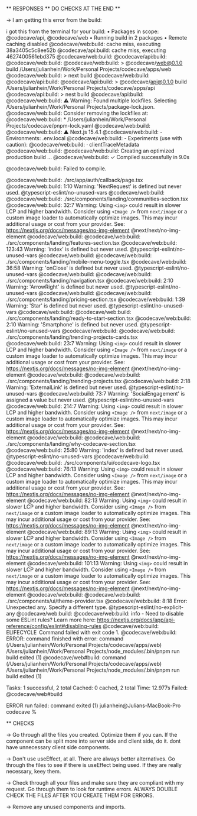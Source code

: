 ** RESPONSES ** DO CHECKS AT THE END \*\*

-> I am getting this error from the build:

i got this from the terminal for your build:
• Packages in scope: @codecave/api, @codecave/web
• Running build in 2 packages
• Remote caching disabled
@codecave/web:build: cache miss, executing 38a3405c5c8ee52b
@codecave/api:build: cache miss, executing 4627400561ebd375
@codecave/web:build:
@codecave/api:build:
@codecave/web:build:
@codecave/web:build: > @codecave/web@0.1.0 build /Users/julianhein/Work/Personal Projects/codecave/apps/web
@codecave/web:build: > next build
@codecave/web:build:
@codecave/api:build:
@codecave/api:build: > @codecave/api@0.1.0 build /Users/julianhein/Work/Personal Projects/codecave/apps/api
@codecave/api:build: > nest build
@codecave/api:build:
@codecave/web:build: ⚠ Warning: Found multiple lockfiles. Selecting /Users/julianhein/Work/Personal Projects/package-lock.json.
@codecave/web:build: Consider removing the lockfiles at:
@codecave/web:build: \* /Users/julianhein/Work/Personal Projects/codecave/pnpm-lock.yaml
@codecave/web:build:
@codecave/web:build: ▲ Next.js 15.4.1
@codecave/web:build: - Environments: .env.local
@codecave/web:build: - Experiments (use with caution):
@codecave/web:build: · clientTraceMetadata
@codecave/web:build:
@codecave/web:build: Creating an optimized production build ...
@codecave/web:build: ✓ Compiled successfully in 9.0s

@codecave/web:build: Failed to compile.

@codecave/web:build: ./src/app/auth/callback/page.tsx
@codecave/web:build: 1:10 Warning: 'NextRequest' is defined but never used. @typescript-eslint/no-unused-vars
@codecave/web:build:
@codecave/web:build: ./src/components/landing/communities-section.tsx
@codecave/web:build: 32:7 Warning: Using `<img>` could result in slower LCP and higher bandwidth. Consider using `<Image />` from `next/image` or a custom image loader to automatically optimize images. This may incur additional usage or cost from your provider. See: https://nextjs.org/docs/messages/no-img-element @next/next/no-img-element
@codecave/web:build:
@codecave/web:build: ./src/components/landing/features-section.tsx
@codecave/web:build: 123:43 Warning: 'index' is defined but never used. @typescript-eslint/no-unused-vars
@codecave/web:build:
@codecave/web:build: ./src/components/landing/mobile-menu-toggle.tsx
@codecave/web:build: 36:58 Warning: 'onClose' is defined but never used. @typescript-eslint/no-unused-vars
@codecave/web:build:
@codecave/web:build: ./src/components/landing/navigation.tsx
@codecave/web:build: 2:10 Warning: 'ArrowRight' is defined but never used. @typescript-eslint/no-unused-vars
@codecave/web:build:
@codecave/web:build: ./src/components/landing/pricing-section.tsx
@codecave/web:build: 1:39 Warning: 'Star' is defined but never used. @typescript-eslint/no-unused-vars
@codecave/web:build:
@codecave/web:build: ./src/components/landing/ready-to-start-section.tsx
@codecave/web:build: 2:10 Warning: 'Smartphone' is defined but never used. @typescript-eslint/no-unused-vars
@codecave/web:build:
@codecave/web:build: ./src/components/landing/trending-projects-cards.tsx
@codecave/web:build: 23:7 Warning: Using `<img>` could result in slower LCP and higher bandwidth. Consider using `<Image />` from `next/image` or a custom image loader to automatically optimize images. This may incur additional usage or cost from your provider. See: https://nextjs.org/docs/messages/no-img-element @next/next/no-img-element
@codecave/web:build:
@codecave/web:build: ./src/components/landing/trending-projects.tsx
@codecave/web:build: 2:18 Warning: 'ExternalLink' is defined but never used. @typescript-eslint/no-unused-vars
@codecave/web:build: 73:7 Warning: 'SocialEngagement' is assigned a value but never used. @typescript-eslint/no-unused-vars
@codecave/web:build: 214:7 Warning: Using `<img>` could result in slower LCP and higher bandwidth. Consider using `<Image />` from `next/image` or a custom image loader to automatically optimize images. This may incur additional usage or cost from your provider. See: https://nextjs.org/docs/messages/no-img-element @next/next/no-img-element
@codecave/web:build:
@codecave/web:build: ./src/components/landing/why-codecave-section.tsx
@codecave/web:build: 25:80 Warning: 'index' is defined but never used. @typescript-eslint/no-unused-vars
@codecave/web:build:
@codecave/web:build: ./src/components/ui/codecave-logo.tsx
@codecave/web:build: 76:13 Warning: Using `<img>` could result in slower LCP and higher bandwidth. Consider using `<Image />` from `next/image` or a custom image loader to automatically optimize images. This may incur additional usage or cost from your provider. See: https://nextjs.org/docs/messages/no-img-element @next/next/no-img-element
@codecave/web:build: 82:13 Warning: Using `<img>` could result in slower LCP and higher bandwidth. Consider using `<Image />` from `next/image` or a custom image loader to automatically optimize images. This may incur additional usage or cost from your provider. See: https://nextjs.org/docs/messages/no-img-element @next/next/no-img-element
@codecave/web:build: 89:13 Warning: Using `<img>` could result in slower LCP and higher bandwidth. Consider using `<Image />` from `next/image` or a custom image loader to automatically optimize images. This may incur additional usage or cost from your provider. See: https://nextjs.org/docs/messages/no-img-element @next/next/no-img-element
@codecave/web:build: 101:13 Warning: Using `<img>` could result in slower LCP and higher bandwidth. Consider using `<Image />` from `next/image` or a custom image loader to automatically optimize images. This may incur additional usage or cost from your provider. See: https://nextjs.org/docs/messages/no-img-element @next/next/no-img-element
@codecave/web:build:
@codecave/web:build: ./src/components/ui/theme-provider.tsx
@codecave/web:build: 8:18 Error: Unexpected any. Specify a different type. @typescript-eslint/no-explicit-any
@codecave/web:build:
@codecave/web:build: info - Need to disable some ESLint rules? Learn more here: https://nextjs.org/docs/app/api-reference/config/eslint#disabling-rules
@codecave/web:build:  ELIFECYCLE  Command failed with exit code 1.
@codecave/web:build: ERROR: command finished with error: command (/Users/julianhein/Work/Personal Projects/codecave/apps/web) /Users/julianhein/Work/Personal Projects/node_modules/.bin/pnpm run build exited (1)
@codecave/web#build: command (/Users/julianhein/Work/Personal Projects/codecave/apps/web) /Users/julianhein/Work/Personal Projects/node_modules/.bin/pnpm run build exited (1)

Tasks: 1 successful, 2 total
Cached: 0 cached, 2 total
Time: 12.977s
Failed: @codecave/web#build

ERROR run failed: command exited (1)
julianhein@Julians-MacBook-Pro codecave %

\*\* CHECKS

-> Go through all the files you created. Optimize them if you can. If the component can be split more into server side and client side, do it. dont have unnecessary client side components.

-> Don't use useEffect, at all. There are always better alternatives. Go through the files to see if there is useEffect being used. If they are really necessary, keey them.

-> Check through all your files and make sure they are compliant with my request. Go through them to look for runtime errors. ALWAYS DOUBLE CHECK THE FILES AFTER YOU CREATE THEM FOR ERRORS.

-> Remove any unused components and imports.
